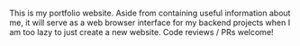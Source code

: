 This is my portfolio website.
Aside from containing useful information about me, it will serve as a web browser interface for my backend projects when I am too lazy to just create a new website.
Code reviews / PRs welcome! 

